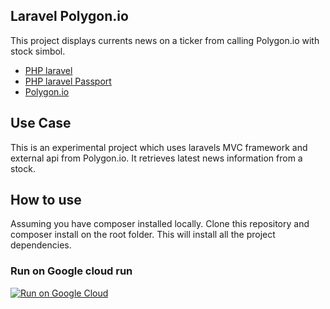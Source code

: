 ## Laravel Polygon.io

This project displays currents news on a ticker from calling Polygon.io with stock simbol.

- [PHP laravel ](https://laravel.com/docs/8.x)
- [PHP laravel Passport ](https://laravel.com/docs/8.x/passport)
- [Polygon.io ](https://laravel.com/docs/8.x)

## Use Case
This is an experimental project which uses laravels MVC framework and external api from Polygon.io. It retrieves latest news information from a stock.

## How to use
Assuming you have composer installed locally. Clone this repository and composer install on the root folder. This will install all the project dependencies.

### Run on Google cloud run

[![Run on Google Cloud](https://storage.googleapis.com/cloudrun/button.svg)](https://console.cloud.google.com/cloudshell/editor?shellonly=true&cloudshell_image=gcr.io/cloudrun/button&cloudshell_git_repo=https://github.com/danny05158/laravel_proj.git)

